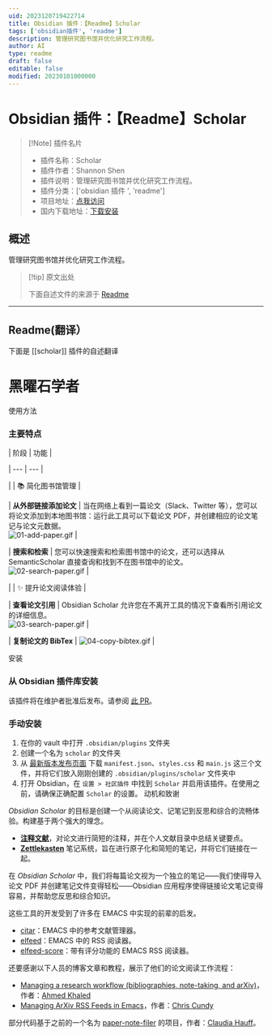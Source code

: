 ```yaml
---
uid: 2023120719422714
title: Obsidian 插件：【Readme】Scholar
tags: ['obsidian插件', 'readme']
description: 管理研究图书馆并优化研究工作流程。
author: AI
type: readme
draft: false
editable: false
modified: 20230101000000
---
```


# Obsidian 插件：【Readme】Scholar

> [!Note] 插件名片
> - 插件名称：Scholar
> - 插件作者：Shannon Shen
> - 插件说明：管理研究图书馆并优化研究工作流程。
> - 插件分类：['obsidian 插件 ', 'readme']
> - 项目地址：[点我访问](https://github.com/lolipopshock/obsidian-scholar)
> - 国内下载地址：[下载安装](https://pkmer.cn/products/plugin/pluginMarket/?scholar)

## 概述

管理研究图书馆并优化研究工作流程。

> [!tip] 原文出处
>
>下面自述文件的来源于 [Readme](https://ghproxy.net/https://raw.githubusercontent.com/lolipopshock/obsidian-scholar/main/README.md)
>

---

## Readme(翻译）

下面是 [[scholar]] 插件的自述翻译

# 黑曜石学者

使用方法

### 主要特点

| 阶段 | 功能 |

| --- | --- |

| | 📚 简化图书馆管理 |

| **从外部链接添加论文** | 当在网络上看到一篇论文（Slack、Twitter 等），您可以将论文添加到本地图书馆：运行此工具可以下载论文 PDF，并创建相应的论文笔记与论文元数据。 <br/> ![01-add-paper.gif](https://cdn.pkmer.cn/covers/scholar_2_0.gif!pkmer) |

| **搜索和检索** | 您可以快速搜索和检索图书馆中的论文，还可以选择从 SemanticScholar 直接查询和找到不在图书馆中的论文。 <br/> ![02-search-paper.gif](https://cdn.pkmer.cn/covers/scholar_2_1.gif!pkmer) |

| | ✨ 提升论文阅读体验 |

| **查看论文引用** | Obsidian Scholar 允许您在不离开工具的情况下查看所引用论文的详细信息。 <br/> ![03-search-paper.gif](https://cdn.pkmer.cn/covers/scholar_2_2.gif!pkmer) |

| **复制论文的 BibTex** | ![04-copy-bibtex.gif](https://cdn.pkmer.cn/covers/scholar_2_3.gif!pkmer) |

安装

### 从 Obsidian 插件库安装

该插件将在维护者批准后发布。请参阅 [此 PR](https://github.com/obsidianmd/obsidian-releases/pull/2525)。

### 手动安装

1. 在你的 vault 中打开 `.obsidian/plugins` 文件夹
2. 创建一个名为 `scholar` 的文件夹
3. 从 [最新版本发布页面](https://github.com/lolipopshock/obsidian-scholar/releases/latest) 下载 `manifest.json`、`styles.css` 和 `main.js` 这三个文件，并将它们放入刚刚创建的 `.obsidian/plugins/scholar` 文件夹中
4. 打开 Obsidian，在 `设置 > 社区插件` 中找到 `Scholar` 并启用该插件。在使用之前，请确保正确配置 `Scholar` 的设置。
动机和致谢

*Obsidian Scholar* 的目标是创建一个从阅读论文、记笔记到反思和综合的流畅体验。构建基于两个强大的理念。

- **[注释文献](https://owl.purdue.edu/owl/general_writing/common_writing_assignments/annotated_bibliographies/annotated_bibliography_samples.html)**，对论文进行简短的注释，并在个人文献目录中总结关键要点。
- **[Zettlekasten](https://zettelkasten.de/)** 笔记系统，旨在进行原子化和简短的笔记，并将它们链接在一起。

在 *Obsidian Scholar* 中，我们将每篇论文视为一个独立的笔记——我们使得导入论文 PDF 并创建笔记文件变得轻松——Obsidian 应用程序使得链接论文笔记变得容易，并帮助您反思和综合知识。

这些工具的开发受到了许多在 EMACS 中实现的前辈的启发。

- [citar](https://github.com/emacs-citar/citar)：EMACS 中的参考文献管理器。
- [elfeed](https://github.com/skeeto/elfeed)：EMACS 中的 RSS 阅读器。
- [elfeed-score](https://github.com/sp1ff/elfeed-score)：带有评分功能的 EMACS RSS 阅读器。

还要感谢以下人员的博客文章和教程，展示了他们的论文阅读工作流程：

- [Managing a research workflow (bibliographies, note-taking, and arXiv)](https://emacsconf.org/2021/talks/research/)，作者：[Ahmed Khaled](https://www.akhaled.org)
- [Managing ArXiv RSS Feeds in Emacs](https://cundy.me/post/elfeed/)，作者：[Chris Cundy](https://cundy.me)

部分代码基于之前的一个名为 [paper-note-filer](https://github.com/chauff/paper-note-filler) 的项目，作者：[Claudia Hauff](https://chauff.github.io)。
